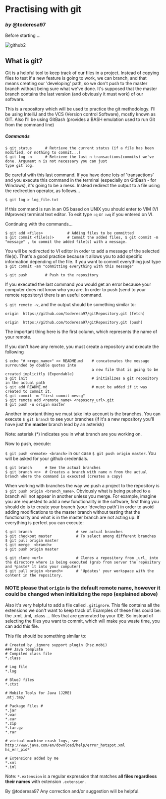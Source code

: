 # Practising with git
### *by* @toderesa97

Before starting ...

![github2](https://cloud.githubusercontent.com/assets/19231158/26694534/02e1b056-4708-11e7-8376-aacc2b6ad1b0.png)

## What is git?

Git is a helpful tool to keep track of our files in a project. Instead of copying files to test if a 
new feature is going to work, we can branch, and that means creating our 'developing' 
path, so we don't push to the master branch without being sure what we've done. It's supposed that the master branch
contains the last version (and obviously it must work) of our software.

This is a repository which will be used to practice the git methodology. I'll be using IntelliJ and the VCS (Version control Software),
mostly known as GIT. Also I'll be using GitBash (provides a BASH emulation used to run Git from the command line)

##### Commands

```
$ git status      # Retrieve the current status (if a file has been modified, or nothing to commit...)
$ git log -n      # Retrieve the last n transactions(commits) we've done. Argument n is not necessary you can just
type git log.
```
Be careful with this last command. If you have done lots of 'transactions' and you execute this command
in the terminal (especially on GitBash - for Windows), it's going to be a mess. Instead redirect the output to a file using the redirection operator,
as follows...

``$ git log > log_file.txt``

If this command is run in an OS based on UNIX you should enter to VIM (VI IMproved) terminal text editor. To exit type 
``:q``  or  ``:wq`` if you entered on VI.

Continuing with the commands...

```
$ git add <files>           # Adding files to be committed
$ git commit <file(s)>      # Commit the added files, $ git commit -m "message" , to commit the added file(s) with a message.
```
You will be redirected to VI editor in order to add a message of the selected file(s). That's a good practice 
because it allows you to add specific information depending of the file. If you want to commit everything just type
``$ git commit -am "committing everything with this message"``
```
$ git push        # Push to the repository
```

If you executed the last command you would get an error because your computer does not know who you are. In order
to push (send to your remote repository) there is an useful command.

``$ git remote -v``, and the output should be something similar to:

```
origin  https://github.com/toderesa97/gitRepository.git (fetch)

origin  https://github.com/toderesa97/gitRepository.git (push)
```
The important thing here is the first column, which represents the name of your remote. 

If you don't have any remote, you must create a repository and execute the following 

 ```
 $ echo "# <repo_name>" >> README.md    # concatenates the message surrounded by double quotes into 
                                        a new file that is going to be created implicitly (Expendable)
 $ git init                             # initializes a git repository in the actual path
 $ git add README.md                    # must be added if it was created to commit it.
 $ git commit -m "first commit messg"
 $ git remote add <remote_name> <reposory_url>.git
 $ git push -u origin master
 ```

Another important thing we must take into account is the branches. You can execute ``$ git branch``
to see your branches (if it's a new repository you'll have just the **master** branch lead by an asterisk)

Note: asterisk (*) indicates you in what branch are you working on.

Now to push, execute:

``$ git push <remote> <branch>`` in our case ``$ git push origin master``. You will be asked for your github credentials. 

```
$ git branch      # See the actual branches
$ git branch <n>  # Creates a branch with name n from the actual branch where the command is executed (creates a copy)
```
When working with branches the way we push a project to the repository is ``$ git push origin <branch_name>``. Obviously what is
being pushed to a branch will not appear in another unless you merge. For example, imagine you are requested to add
a new functionality in the software, first thing you should do is to create your branch (your 'develop path')  in order to avoid adding modifications to the
master branch without testing that the functionality and what is in the master branch are not acting up. If everything is perfect you can execute:

```
$ git branch                    # see actual branches
$ git checkout master           # To select among different branches
$ git pull origin master
$ git merge  <branch>  
$ git push origin master
```


```
$ git clone <url>               # Clones a repository from _url_ into the directory where is being executed (grab from server the repository and *paste* it into your computer)
$ git pull origin <branch>      # 'Updates' your workspace with the content in the repository. 
```

### NOTE please that ``origin`` is the default remote name, however it could be changed when initializing the repo (explained above)

Also it's very helpful to add a file called ``.gitignore``. This file contains all the extensions we don't want
to keep track of. Examples of these files could be: the .xml, .iml, .class ... files that are generated by your IDE.
So instead of selecting the files you want to commit, which will make you waste time, you can add this file.

This file should be something similar to:

```
# Created by .ignore support plugin (hsz.mobi)
### Java template
# Compiled class file
*.class

# Log file
*.log

# BlueJ files
*.ctxt

# Mobile Tools for Java (J2ME)
.mtj.tmp/

# Package Files #
*.jar
*.war
*.ear
*.zip
*.tar.gz
*.rar

# virtual machine crash logs, see http://www.java.com/en/download/help/error_hotspot.xml
hs_err_pid*

# Extensions added by me
*.xml
*.iml

```

Note: ``*.extension`` is a regular expression that matches **all files regardless their names** with extension ``.extension``.


By @toderesa97
Any correction and/or suggestion will be helpful.
